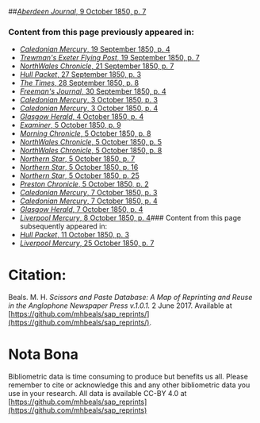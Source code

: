 ##[*Aberdeen Journal*, 9 October 1850, p. 7](https://mhbeals.github.io/sap_html/Aberdeen-Journal/Aberdeen-Journal-9-October-1850-p-7)

### Content from this page previously appeared in:
+ [*Caledonian Mercury*, 19 September 1850, p. 4](https://mhbeals.github.io/sap_html/Caledonian-Mercury/Caledonian-Mercury-19-September-1850-p-4)
+ [*Trewman's Exeter Flying Post*, 19 September 1850, p. 7](https://mhbeals.github.io/sap_html/Trewman's-Exeter-Flying-Post/Trewman's-Exeter-Flying-Post-19-September-1850-p-7)
+ [*NorthWales Chronicle*, 21 September 1850, p. 7](https://mhbeals.github.io/sap_html/NorthWales-Chronicle/NorthWales-Chronicle-21-September-1850-p-7)
+ [*Hull Packet*, 27 September 1850, p. 3](https://mhbeals.github.io/sap_html/Hull-Packet/Hull-Packet-27-September-1850-p-3)
+ [*The Times*, 28 September 1850, p. 8](https://mhbeals.github.io/sap_html/The-Times/The-Times-28-September-1850-p-8)
+ [*Freeman's Journal*, 30 September 1850, p. 4](https://mhbeals.github.io/sap_html/Freeman's-Journal/Freeman's-Journal-30-September-1850-p-4)
+ [*Caledonian Mercury*, 3 October 1850, p. 3](https://mhbeals.github.io/sap_html/Caledonian-Mercury/Caledonian-Mercury-3-October-1850-p-3)
+ [*Caledonian Mercury*, 3 October 1850, p. 4](https://mhbeals.github.io/sap_html/Caledonian-Mercury/Caledonian-Mercury-3-October-1850-p-4)
+ [*Glasgow Herald*, 4 October 1850, p. 4](https://mhbeals.github.io/sap_html/Glasgow-Herald/Glasgow-Herald-4-October-1850-p-4)
+ [*Examiner*, 5 October 1850, p. 9](https://mhbeals.github.io/sap_html/Examiner/Examiner-5-October-1850-p-9)
+ [*Morning Chronicle*, 5 October 1850, p. 8](https://mhbeals.github.io/sap_html/Morning-Chronicle/Morning-Chronicle-5-October-1850-p-8)
+ [*NorthWales Chronicle*, 5 October 1850, p. 5](https://mhbeals.github.io/sap_html/NorthWales-Chronicle/NorthWales-Chronicle-5-October-1850-p-5)
+ [*NorthWales Chronicle*, 5 October 1850, p. 8](https://mhbeals.github.io/sap_html/NorthWales-Chronicle/NorthWales-Chronicle-5-October-1850-p-8)
+ [*Northern Star*, 5 October 1850, p. 7](https://mhbeals.github.io/sap_html/Northern-Star/Northern-Star-5-October-1850-p-7)
+ [*Northern Star*, 5 October 1850, p. 16](https://mhbeals.github.io/sap_html/Northern-Star/Northern-Star-5-October-1850-p-16)
+ [*Northern Star*, 5 October 1850, p. 25](https://mhbeals.github.io/sap_html/Northern-Star/Northern-Star-5-October-1850-p-25)
+ [*Preston Chronicle*, 5 October 1850, p. 2](https://mhbeals.github.io/sap_html/Preston-Chronicle/Preston-Chronicle-5-October-1850-p-2)
+ [*Caledonian Mercury*, 7 October 1850, p. 3](https://mhbeals.github.io/sap_html/Caledonian-Mercury/Caledonian-Mercury-7-October-1850-p-3)
+ [*Caledonian Mercury*, 7 October 1850, p. 4](https://mhbeals.github.io/sap_html/Caledonian-Mercury/Caledonian-Mercury-7-October-1850-p-4)
+ [*Glasgow Herald*, 7 October 1850, p. 4](https://mhbeals.github.io/sap_html/Glasgow-Herald/Glasgow-Herald-7-October-1850-p-4)
+ [*Liverpool Mercury*, 8 October 1850, p. 4](https://mhbeals.github.io/sap_html/Liverpool-Mercury/Liverpool-Mercury-8-October-1850-p-4)### Content from this page subsequently appeared in:
+ [*Hull Packet*, 11 October 1850, p. 3](https://mhbeals.github.io/sap_html/Hull-Packet/Hull-Packet-11-October-1850-p-3)
+ [*Liverpool Mercury*, 25 October 1850, p. 7](https://mhbeals.github.io/sap_html/Liverpool-Mercury/Liverpool-Mercury-25-October-1850-p-7)
                    
# Citation: 

Beals. M. H. *Scissors and Paste Database: A Map of Reprinting and Reuse in the Anglophone Newspaper Press v.1.0.1.* 2 June 2017. Available at [https://github.com/mhbeals/sap_reprints/](https://github.com/mhbeals/sap_reprints/). 
                    
# Nota Bona

Bibliometric data is time consuming to produce but benefits us all. Please remember to cite or acknowledge this and any other bibliometric data you use in your research. All data is available CC-BY 4.0 at [https://github.com/mhbeals/sap_reprints](https://github.com/mhbeals/sap_reprints)